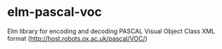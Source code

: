 # elm-pascal-voc
Elm library for encoding and decoding PASCAL Visual Object Class XML format (http://host.robots.ox.ac.uk/pascal/VOC/)
